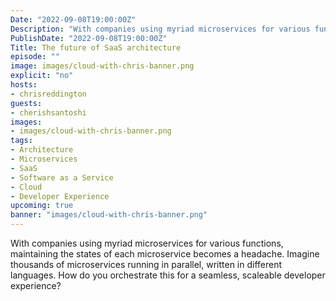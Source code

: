 ```yaml
---
Date: "2022-09-08T19:00:00Z"
Description: "With companies using myriad microservices for various functions, maintaining the states of each microservice becomes a headache. Imagine thousands of microservices running in parallel, written in different languages. How do you orchestrate this for a seamless, scaleable developer experience?"
PublishDate: "2022-09-08T19:00:00Z"
Title: The future of SaaS architecture
episode: ""
image: images/cloud-with-chris-banner.png
explicit: "no"
hosts:
- chrisreddington
guests:
- cherishsantoshi
images:
- images/cloud-with-chris-banner.png
tags:
- Architecture
- Microservices
- SaaS
- Software as a Service
- Cloud
- Developer Experience
upcoming: true
banner: "images/cloud-with-chris-banner.png"
---
```

With companies using myriad microservices for various functions, maintaining the states of each microservice becomes a headache. Imagine thousands of microservices running in parallel, written in different languages. How do you orchestrate this for a seamless, scaleable developer experience?
